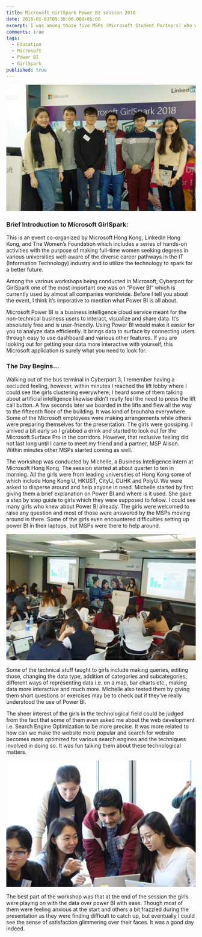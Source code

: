 ```yaml
---
title: Microsoft GirlSpark Power BI session 2018
date: 2018-01-03T09:30:00.000+05:00
excerpt: I was among those five MSPs (Microsoft Student Partners) who were chosen to assist girls during the “Power BI” session and it turned out to be a great experience which I’ll be sharing in this post.
comments: true
tags:
  - Education
  - Microsoft
  - Power BI
  - GirlSpark
published: true
---
```


![team](https://github.com/sheheryarnaveed/sheheryarnaveed.github.io/blob/master/assets/images/received_1726173630755142.jpeg)


### Brief Introduction to Microsoft GirlSpark:
This is an event co-organized by Microsoft Hong Kong, LinkedIn Hong Kong, and The Women’s Foundation which includes a series of hands-on activities with the purpose of making full-time women seeking degrees in various universities well-aware of the diverse career pathways in the IT (Information Technology) industry and to utilize the technology to spark for a better future.

Among the various workshops being conducted in Microsoft, Cyberport for GirlSpark one of the most important one was on “Power BI” which is currently used by almost all companies worldwide. Before I tell you about the event, I think it’s imperative to mention what Power BI is all about. 

Microsoft Power BI is a business intelligence cloud service meant for the non-technical business users to interact, visualize and share data. It’s absolutely free and is user-friendly. Using Power BI would make it easier for you to analyze data efficiently. It brings data to surface by connecting users through easy to use dashboard and various other features. If you are looking out for getting your data more interactive with yourself, this Microsoft application is surely what you need to look for.

### The Day Begins…
Walking out of the bus terminal in Cyberport 3, I remember having a secluded feeling, however, within minutes I reached the lift lobby where I could see the girls clustering everywhere; I heard some of them talking about artificial intelligence likewise didn’t really feel the need to press the lift call button. A few seconds later we boarded in the lifts and flew all the way to the fifteenth floor of the building. 
It was kind of brouhaha everywhere. Some of the Microsoft employees were making arrangements while others were preparing themselves for the presentation. The girls were gossiping.  I arrived a bit early so I grabbed a drink and started to look out for the Microsoft Surface Pro in the corridors. However, that reclusive feeling did not last long until I came to meet my friend and a partner, MSP Alison.  Within minutes other MSPs started coming as well. 

The workshop was conducted by Michelle, a Business Intelligence intern at Microsoft Hong Kong. The session started at about quarter to ten in morning. All the girls were from leading universities of Hong Kong some of which include Hong Kong U, HKUST, CityU, CUHK and PolyU. We were asked to disperse around and help anyone in need. Michelle started by first giving them a brief explanation on Power BI and where is it used. She gave a step by step guide to girls which they were supposed to follow. I could see many girls who knew about Power BI already. The girls were welcomed to raise any question and most of those were answered by the MSPs moving around in there. Some of the girls even encountered difficulties setting up power BI in their laptops, but MSPs were there to help around.

![working](https://github.com/sheheryarnaveed/sheheryarnaveed.github.io/blob/master/assets/images/received_1726639270708578.jpeg)

Some of the technical stuff taught to girls include making queries, editing those, changing the data type, addition of categories and subcategories, different ways of representing data i.e. on a map, bar charts etc., making data more interactive and much more. Michelle also tested them by giving them short questions or exercises may be to check out if they’ve really understood the use of Power BI.

The sheer interest of the girls in the technological field could be judged from the fact that some of them even asked me about the web development i.e. Search Engine Optimization to be more precise. It was more related to how can we make the website more popular and search for website becomes more optimized for various search engines and the techniques involved in doing so. It was fun talking them about these technological matters.

![assisting](https://github.com/sheheryarnaveed/sheheryarnaveed.github.io/blob/master/assets/images/received_1726173500755155.jpeg)

The best part of the workshop was that at the end of the session the girls were playing on with the data over power BI with ease. Though most of them were feeling anxious at the start and others a bit frazzled during the presentation as they were finding difficult to catch up, but eventually I could see the sense of satisfaction glimmering over their faces. It was a good day indeed.
